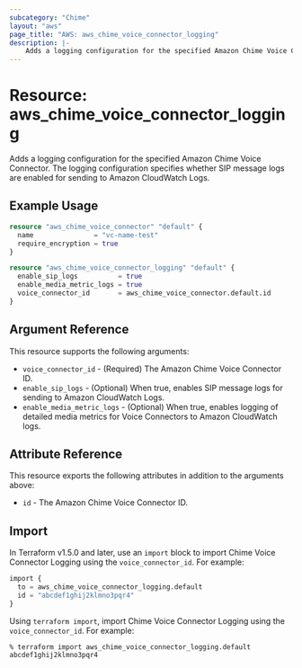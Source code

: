 ```yaml
---
subcategory: "Chime"
layout: "aws"
page_title: "AWS: aws_chime_voice_connector_logging"
description: |-
    Adds a logging configuration for the specified Amazon Chime Voice Connector. The logging configuration specifies whether SIP message logs are enabled for sending to Amazon CloudWatch Logs.
---
```


# Resource: aws_chime_voice_connector_logging

Adds a logging configuration for the specified Amazon Chime Voice Connector. The logging configuration specifies whether SIP message logs are enabled for sending to Amazon CloudWatch Logs.

## Example Usage

```terraform
resource "aws_chime_voice_connector" "default" {
  name               = "vc-name-test"
  require_encryption = true
}

resource "aws_chime_voice_connector_logging" "default" {
  enable_sip_logs          = true
  enable_media_metric_logs = true
  voice_connector_id       = aws_chime_voice_connector.default.id
}
```

## Argument Reference

This resource supports the following arguments:

* `voice_connector_id` - (Required) The Amazon Chime Voice Connector ID.
* `enable_sip_logs` - (Optional) When true, enables SIP message logs for sending to Amazon CloudWatch Logs.
* `enable_media_metric_logs` - (Optional) When true, enables logging of detailed media metrics for Voice Connectors to Amazon CloudWatch logs.

## Attribute Reference

This resource exports the following attributes in addition to the arguments above:

* `id` - The Amazon Chime Voice Connector ID.

## Import

In Terraform v1.5.0 and later, use an `import` block to import Chime Voice Connector Logging using the `voice_connector_id`. For example:

```terraform
import {
  to = aws_chime_voice_connector_logging.default
  id = "abcdef1ghij2klmno3pqr4"
}
```

Using `terraform import`, import Chime Voice Connector Logging using the `voice_connector_id`. For example:

```console
% terraform import aws_chime_voice_connector_logging.default abcdef1ghij2klmno3pqr4
```
